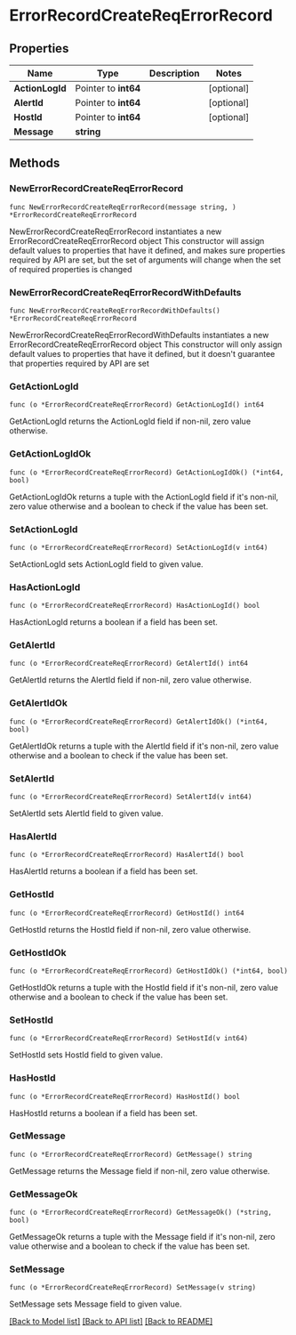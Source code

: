 # ErrorRecordCreateReqErrorRecord

## Properties

Name | Type | Description | Notes
------------ | ------------- | ------------- | -------------
**ActionLogId** | Pointer to **int64** |  | [optional] 
**AlertId** | Pointer to **int64** |  | [optional] 
**HostId** | Pointer to **int64** |  | [optional] 
**Message** | **string** |  | 

## Methods

### NewErrorRecordCreateReqErrorRecord

`func NewErrorRecordCreateReqErrorRecord(message string, ) *ErrorRecordCreateReqErrorRecord`

NewErrorRecordCreateReqErrorRecord instantiates a new ErrorRecordCreateReqErrorRecord object
This constructor will assign default values to properties that have it defined,
and makes sure properties required by API are set, but the set of arguments
will change when the set of required properties is changed

### NewErrorRecordCreateReqErrorRecordWithDefaults

`func NewErrorRecordCreateReqErrorRecordWithDefaults() *ErrorRecordCreateReqErrorRecord`

NewErrorRecordCreateReqErrorRecordWithDefaults instantiates a new ErrorRecordCreateReqErrorRecord object
This constructor will only assign default values to properties that have it defined,
but it doesn't guarantee that properties required by API are set

### GetActionLogId

`func (o *ErrorRecordCreateReqErrorRecord) GetActionLogId() int64`

GetActionLogId returns the ActionLogId field if non-nil, zero value otherwise.

### GetActionLogIdOk

`func (o *ErrorRecordCreateReqErrorRecord) GetActionLogIdOk() (*int64, bool)`

GetActionLogIdOk returns a tuple with the ActionLogId field if it's non-nil, zero value otherwise
and a boolean to check if the value has been set.

### SetActionLogId

`func (o *ErrorRecordCreateReqErrorRecord) SetActionLogId(v int64)`

SetActionLogId sets ActionLogId field to given value.

### HasActionLogId

`func (o *ErrorRecordCreateReqErrorRecord) HasActionLogId() bool`

HasActionLogId returns a boolean if a field has been set.

### GetAlertId

`func (o *ErrorRecordCreateReqErrorRecord) GetAlertId() int64`

GetAlertId returns the AlertId field if non-nil, zero value otherwise.

### GetAlertIdOk

`func (o *ErrorRecordCreateReqErrorRecord) GetAlertIdOk() (*int64, bool)`

GetAlertIdOk returns a tuple with the AlertId field if it's non-nil, zero value otherwise
and a boolean to check if the value has been set.

### SetAlertId

`func (o *ErrorRecordCreateReqErrorRecord) SetAlertId(v int64)`

SetAlertId sets AlertId field to given value.

### HasAlertId

`func (o *ErrorRecordCreateReqErrorRecord) HasAlertId() bool`

HasAlertId returns a boolean if a field has been set.

### GetHostId

`func (o *ErrorRecordCreateReqErrorRecord) GetHostId() int64`

GetHostId returns the HostId field if non-nil, zero value otherwise.

### GetHostIdOk

`func (o *ErrorRecordCreateReqErrorRecord) GetHostIdOk() (*int64, bool)`

GetHostIdOk returns a tuple with the HostId field if it's non-nil, zero value otherwise
and a boolean to check if the value has been set.

### SetHostId

`func (o *ErrorRecordCreateReqErrorRecord) SetHostId(v int64)`

SetHostId sets HostId field to given value.

### HasHostId

`func (o *ErrorRecordCreateReqErrorRecord) HasHostId() bool`

HasHostId returns a boolean if a field has been set.

### GetMessage

`func (o *ErrorRecordCreateReqErrorRecord) GetMessage() string`

GetMessage returns the Message field if non-nil, zero value otherwise.

### GetMessageOk

`func (o *ErrorRecordCreateReqErrorRecord) GetMessageOk() (*string, bool)`

GetMessageOk returns a tuple with the Message field if it's non-nil, zero value otherwise
and a boolean to check if the value has been set.

### SetMessage

`func (o *ErrorRecordCreateReqErrorRecord) SetMessage(v string)`

SetMessage sets Message field to given value.



[[Back to Model list]](../README.md#documentation-for-models) [[Back to API list]](../README.md#documentation-for-api-endpoints) [[Back to README]](../README.md)



